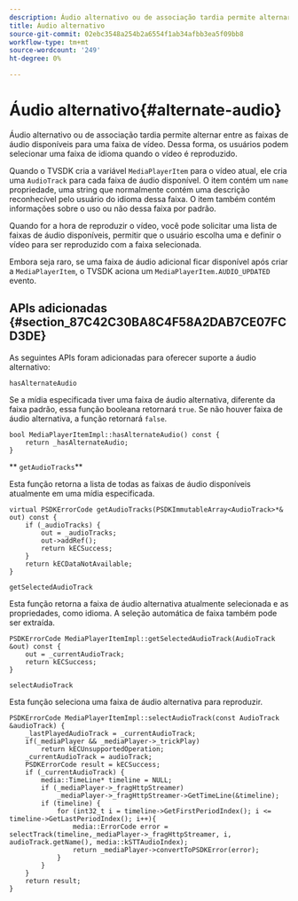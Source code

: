 ```yaml
---
description: Áudio alternativo ou de associação tardia permite alternar entre as faixas de áudio disponíveis para uma faixa de vídeo. Dessa forma, os usuários podem selecionar uma faixa de idioma quando o vídeo é reproduzido.
title: Áudio alternativo
source-git-commit: 02ebc3548a254b2a6554f1ab34afbb3ea5f09bb8
workflow-type: tm+mt
source-wordcount: '249'
ht-degree: 0%

---
```


# Áudio alternativo{#alternate-audio}

Áudio alternativo ou de associação tardia permite alternar entre as faixas de áudio disponíveis para uma faixa de vídeo. Dessa forma, os usuários podem selecionar uma faixa de idioma quando o vídeo é reproduzido.

<!--<a id="section_E4F9DC28A2944BD08B4190A7F98A8365"></a>-->

Quando o TVSDK cria a variável `MediaPlayerItem` para o vídeo atual, ele cria uma `AudioTrack` para cada faixa de áudio disponível. O item contém um `name` propriedade, uma string que normalmente contém uma descrição reconhecível pelo usuário do idioma dessa faixa. O item também contém informações sobre o uso ou não dessa faixa por padrão.

Quando for a hora de reproduzir o vídeo, você pode solicitar uma lista de faixas de áudio disponíveis, permitir que o usuário escolha uma e definir o vídeo para ser reproduzido com a faixa selecionada.

Embora seja raro, se uma faixa de áudio adicional ficar disponível após criar a `MediaPlayerItem`, o TVSDK aciona um `MediaPlayerItem.AUDIO_UPDATED` evento.

## APIs adicionadas {#section_87C42C30BA8C4F58A2DAB7CE07FCD3DE}

As seguintes APIs foram adicionadas para oferecer suporte a áudio alternativo:

`hasAlternateAudio`

Se a mídia especificada tiver uma faixa de áudio alternativa, diferente da faixa padrão, essa função booleana retornará `true`. Se não houver faixa de áudio alternativa, a função retornará `false`.

```
bool MediaPlayerItemImpl::hasAlternateAudio() const { 
    return _hasAlternateAudio; 
}
```

** `getAudioTracks`**

Esta função retorna a lista de todas as faixas de áudio disponíveis atualmente em uma mídia especificada.

```
virtual PSDKErrorCode getAudioTracks(PSDKImmutableArray<AudioTrack>*& out) const { 
    if (_audioTracks) { 
        out = _audioTracks; 
        out->addRef(); 
        return kECSuccess; 
    } 
    return kECDataNotAvailable; 
} 
```

`getSelectedAudioTrack`

Esta função retorna a faixa de áudio alternativa atualmente selecionada e as propriedades, como idioma. A seleção automática de faixa também pode ser extraída.

```
PSDKErrorCode MediaPlayerItemImpl::getSelectedAudioTrack(AudioTrack &out) const { 
    out = _currentAudioTrack; 
    return kECSuccess; 
}
```

`selectAudioTrack`

Esta função seleciona uma faixa de áudio alternativa para reproduzir.

```
PSDKErrorCode MediaPlayerItemImpl::selectAudioTrack(const AudioTrack &audioTrack) { 
    _lastPlayedAudioTrack = _currentAudioTrack; 
    if(_mediaPlayer && _mediaPlayer->_trickPlay) 
        return kECUnsupportedOperation; 
    _currentAudioTrack = audioTrack; 
    PSDKErrorCode result = kECSuccess; 
    if (_currentAudioTrack) { 
        media::TimeLine* timeline = NULL; 
        if (_mediaPlayer->_fragHttpStreamer) 
            _mediaPlayer->_fragHttpStreamer->GetTimeLine(&timeline); 
        if (timeline) { 
            for (int32_t i = timeline->GetFirstPeriodIndex(); i <= timeline->GetLastPeriodIndex(); i++){ 
                media::ErrorCode error = selectTrack(timeline,_mediaPlayer->_fragHttpStreamer, i, audioTrack.getName(), media::kSTTAudioIndex); 
                return _mediaPlayer->convertToPSDKError(error); 
            } 
        } 
    }   
    return result; 
}
```
